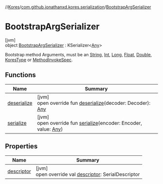 //[Kores](../../../index.md)/[com.github.jonathanxd.kores.serialization](../index.md)/[BootstrapArgSerializer](index.md)

# BootstrapArgSerializer

[jvm]\
object [BootstrapArgSerializer](index.md) : KSerializer<[Any](https://kotlinlang.org/api/latest/jvm/stdlib/kotlin/-any/index.html)> 

Bootstrap method Arguments, must be an [String](https://kotlinlang.org/api/latest/jvm/stdlib/kotlin/-string/index.html), [Int](https://kotlinlang.org/api/latest/jvm/stdlib/kotlin/-int/index.html), [Long](https://kotlinlang.org/api/latest/jvm/stdlib/kotlin/-long/index.html), [Float](https://kotlinlang.org/api/latest/jvm/stdlib/kotlin/-float/index.html), [Double](https://kotlinlang.org/api/latest/jvm/stdlib/kotlin/-double/index.html), [KoresType](../../com.github.jonathanxd.kores.type/-kores-type/index.md) or [MethodInvokeSpec](../../com.github.jonathanxd.kores.common/-method-invoke-spec/index.md).

## Functions

| Name | Summary |
|---|---|
| [deserialize](deserialize.md) | [jvm]<br>open override fun [deserialize](deserialize.md)(decoder: Decoder): [Any](https://kotlinlang.org/api/latest/jvm/stdlib/kotlin/-any/index.html) |
| [serialize](serialize.md) | [jvm]<br>open override fun [serialize](serialize.md)(encoder: Encoder, value: [Any](https://kotlinlang.org/api/latest/jvm/stdlib/kotlin/-any/index.html)) |

## Properties

| Name | Summary |
|---|---|
| [descriptor](descriptor.md) | [jvm]<br>open override val [descriptor](descriptor.md): SerialDescriptor |
